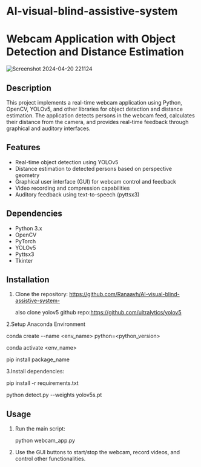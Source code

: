 # AI-visual-blind-assistive-system

# Webcam Application with Object Detection and Distance Estimation


![Screenshot 2024-04-20 221124](https://github.com/Ranaavh/AI-visual-blind-assistive-system-/assets/166323572/4698c82d-adde-424c-a719-047f92eedc9b)

## Description

This project implements a real-time webcam application using Python, OpenCV, YOLOv5, and other libraries for object detection and distance estimation. The application detects persons in the webcam feed, calculates their distance from the camera, and provides real-time feedback through graphical and auditory interfaces.

## Features

- Real-time object detection using YOLOv5
- Distance estimation to detected persons based on perspective geometry
- Graphical user interface (GUI) for webcam control and feedback
- Video recording and compression capabilities
- Auditory feedback using text-to-speech (pyttsx3)

## Dependencies

- Python 3.x
- OpenCV
- PyTorch
- YOLOv5
- Pyttsx3
- Tkinter

## Installation

1. Clone the repository:
    https://github.com/Ranaavh/AI-visual-blind-assistive-system-

    also clone yolov5 github repo:https://github.com/ultralytics/yolov5
      

  

2.Setup Anaconda Environment

   conda create --name <env_name> python=<python_version>

   conda activate <env_name>

   pip install package_name


3.Install dependencies:

   pip install -r requirements.txt
   
   python detect.py --weights yolov5s.pt

  



## Usage

1. Run the main script:

   python webcam_app.py

3. Use the GUI buttons to start/stop the webcam, record videos, and control other functionalities.

